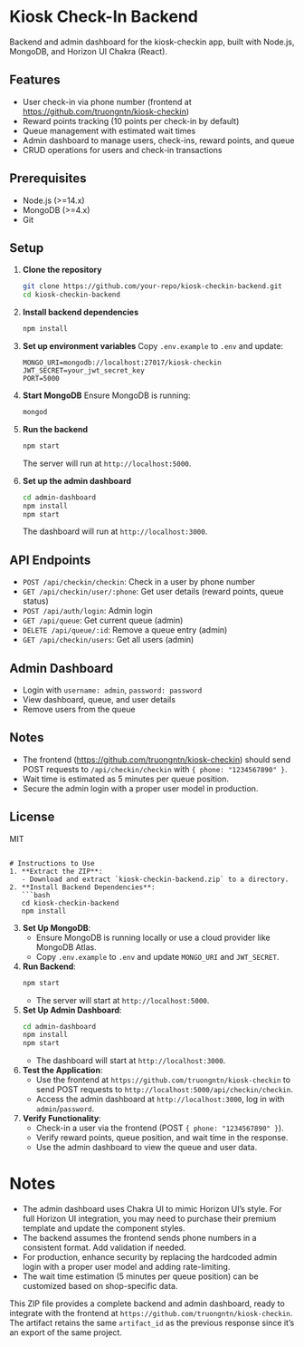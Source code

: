 # Kiosk Check-In Backend

Backend and admin dashboard for the kiosk-checkin app, built with Node.js, MongoDB, and Horizon UI Chakra (React).

## Features
- User check-in via phone number (frontend at https://github.com/truongntn/kiosk-checkin)
- Reward points tracking (10 points per check-in by default)
- Queue management with estimated wait times
- Admin dashboard to manage users, check-ins, reward points, and queue
- CRUD operations for users and check-in transactions

## Prerequisites
- Node.js (>=14.x)
- MongoDB (>=4.x)
- Git

## Setup

1. **Clone the repository**
   ```bash
   git clone https://github.com/your-repo/kiosk-checkin-backend.git
   cd kiosk-checkin-backend
   ```

2. **Install backend dependencies**
   ```bash
   npm install
   ```

3. **Set up environment variables**
   Copy `.env.example` to `.env` and update:
   ```env
   MONGO_URI=mongodb://localhost:27017/kiosk-checkin
   JWT_SECRET=your_jwt_secret_key
   PORT=5000
   ```

4. **Start MongoDB**
   Ensure MongoDB is running:
   ```bash
   mongod
   ```

5. **Run the backend**
   ```bash
   npm start
   ```
   The server will run at `http://localhost:5000`.

6. **Set up the admin dashboard**
   ```bash
   cd admin-dashboard
   npm install
   npm start
   ```
   The dashboard will run at `http://localhost:3000`.

## API Endpoints
- `POST /api/checkin/checkin`: Check in a user by phone number
- `GET /api/checkin/user/:phone`: Get user details (reward points, queue status)
- `POST /api/auth/login`: Admin login
- `GET /api/queue`: Get current queue (admin)
- `DELETE /api/queue/:id`: Remove a queue entry (admin)
- `GET /api/checkin/users`: Get all users (admin)

## Admin Dashboard
- Login with `username: admin`, `password: password`
- View dashboard, queue, and user details
- Remove users from the queue

## Notes
- The frontend (https://github.com/truongntn/kiosk-checkin) should send POST requests to `/api/checkin/checkin` with `{ phone: "1234567890" }`.
- Wait time is estimated as 5 minutes per queue position.
- Secure the admin login with a proper user model in production.

## License
MIT
```

# Instructions to Use
1. **Extract the ZIP**:
   - Download and extract `kiosk-checkin-backend.zip` to a directory.
2. **Install Backend Dependencies**:
   ```bash
   cd kiosk-checkin-backend
   npm install
   ```
3. **Set Up MongoDB**:
   - Ensure MongoDB is running locally or use a cloud provider like MongoDB Atlas.
   - Copy `.env.example` to `.env` and update `MONGO_URI` and `JWT_SECRET`.
4. **Run Backend**:
   ```bash
   npm start
   ```
   - The server will start at `http://localhost:5000`.
5. **Set Up Admin Dashboard**:
   ```bash
   cd admin-dashboard
   npm install
   npm start
   ```
   - The dashboard will start at `http://localhost:3000`.
6. **Test the Application**:
   - Use the frontend at `https://github.com/truongntn/kiosk-checkin` to send POST requests to `http://localhost:5000/api/checkin/checkin`.
   - Access the admin dashboard at `http://localhost:3000`, log in with `admin`/`password`.
7. **Verify Functionality**:
   - Check-in a user via the frontend (POST `{ phone: "1234567890" }`).
   - Verify reward points, queue position, and wait time in the response.
   - Use the admin dashboard to view the queue and user data.

# Notes
- The admin dashboard uses Chakra UI to mimic Horizon UI’s style. For full Horizon UI integration, you may need to purchase their premium template and update the component styles.
- The backend assumes the frontend sends phone numbers in a consistent format. Add validation if needed.
- For production, enhance security by replacing the hardcoded admin login with a proper user model and adding rate-limiting.
- The wait time estimation (5 minutes per queue position) can be customized based on shop-specific data.

This ZIP file provides a complete backend and admin dashboard, ready to integrate with the frontend at `https://github.com/truongntn/kiosk-checkin`. The artifact retains the same `artifact_id` as the previous response since it’s an export of the same project.